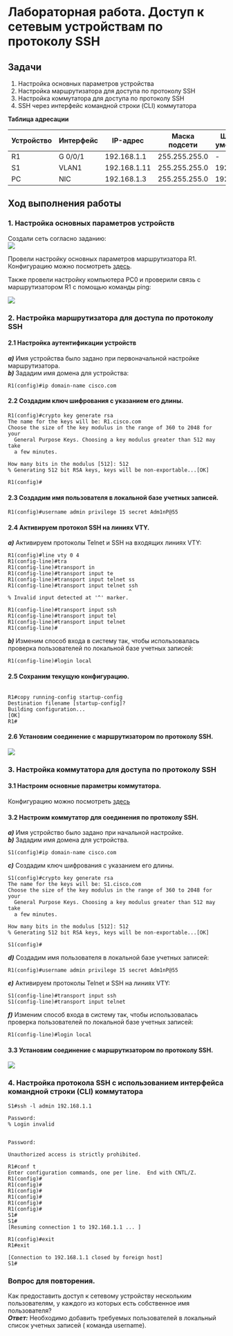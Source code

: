 # Лабораторная работа. Доступ к сетевым устройствам по протоколу SSH
## Задачи
1. Настройка основных параметров устройства
2. Настройка маршрутизатора для доступа по протоколу SSH
3. Настройка коммутатора для доступа по протоколу SSH
4. SSH через интерфейс командной строки (CLI) коммутатора     


  **Таблица адресации**   
  
| Устройство |Интерфейс    | IP-адрес     | Маска подсети  | Шлюз по умолчанию|
|------------|-------------|--------------|----------------|------------------|
|    R1      | G 0/0/1     | 192.168.1.1  |255.255.255.0   |        -         |
|    S1      | VLAN1       | 192.168.1.11 |255.255.255.0   |    192.168.1.1   |
|    PC      | NIC         | 192.168.1.3  |255.255.255.0   |    192.168.1.1   |

## Ход выполнения работы    
### 1. Настройка основных параметров устройств    
Создали сеть согласно заданию:  
![](pic/topology.png) 

Провели настройку основных параметров маршрутизатора R1. Конфигурацию можно посмотреть 
[здесь](config/base_setting_R1).  

Также провели настройку компьютера PC0 и проверили связь с маршрутизатором R1 c помощью команды ping:   


![](pic/base_setting_PC.png)  

### 2. Настройка маршрутизатора для доступа по протоколу SSH   
#### 2.1 Настройка аутентификации устройств 
***a)*** Имя устройства было задано при первоначальной настройке маршрутизатора.  
***b)*** Зададим имя домена для устройства:  
``` 
R1(config)#ip domain-name cisco.com 
``` 

#### 2.2 Создадим ключ шифрования с указанием его длины.  
```
R1(config)#crypto key generate rsa 
The name for the keys will be: R1.cisco.com
Choose the size of the key modulus in the range of 360 to 2048 for your
  General Purpose Keys. Choosing a key modulus greater than 512 may take
  a few minutes.

How many bits in the modulus [512]: 512
% Generating 512 bit RSA keys, keys will be non-exportable...[OK]

R1(config)#
```  
#### 2.3 Создадим имя пользователя в локальной базе учетных записей.  
```
R1(config)#username admin privilege 15 secret Adm1nP@55
```  

#### 2.4 Активируем протокол SSH на линиях VTY.  
***a)*** Активируем протоколы Telnet и SSH на входящих линиях VTY:  
```
R1(config)#line vty 0 4
R1(config-line)#tra
R1(config-line)#transport in
R1(config-line)#transport input te
R1(config-line)#transport input telnet ss
R1(config-line)#transport input telnet ssh
                                       ^
% Invalid input detected at '^' marker.
	
R1(config-line)#transport input ssh
R1(config-line)#transport input tel
R1(config-line)#transport input telnet 
R1(config-line)#
```  

***b)*** Изменим способ входа в систему так, чтобы использовалась проверка пользователей по локальной базе учетных записей:	
```	
R1(config-line)#login local			
```

#### 2.5 Сохраним текущую конфигурацию.		
```

R1#copy running-config startup-config 
Destination filename [startup-config]? 
Building configuration...
[OK]
R1#	
```

#### 2.6 Установим соединение с маршрутизатором по протоколу SSH.		
![](pic/ssh_R1.png) 

### 3. Настройка коммутатора для доступа по протоколу SSH   	
#### 3.1 Настроим основные параметры коммутатора.		
Конфигурацию можно посмотреть [здесь](config/base_setting_S1)		


#### 3.2 Настроим коммутатор для соединения по протоколу SSH.		
***a)*** Имя устройство было задано при начальной настройке.		
***b)*** Зададим имя домена для устройства.
```
S1(config)#ip domain-name cisco.com
```
***c)*** Создадим ключ шифрования с указанием его длины.
```
S1(config)#crypto key generate rsa
The name for the keys will be: S1.cisco.com
Choose the size of the key modulus in the range of 360 to 2048 for your
  General Purpose Keys. Choosing a key modulus greater than 512 may take
  a few minutes.

How many bits in the modulus [512]: 512
% Generating 512 bit RSA keys, keys will be non-exportable...[OK]

S1(config)#
```
***d)*** Создадим имя пользователя в локальной базе учетных записей:		
```
R1(config)#username admin privilege 15 secret Adm1nP@55
```
***e)*** Активируем протоколы Telnet и SSH на линиях VTY:	
```
S1(config-line)#transport input ssh
S1(config-line)#transport input telnet
```
***f)*** Изменим способ входа в систему так, чтобы использовалась проверка пользователей по локальной базе учетных записей:	
```	
R1(config-line)#login local			

```

#### 3.3 Установим соединение с маршрутизатором по протоколу SSH.		
![](pic/ssh_S1.png) 


### 4. Настройка протокола SSH с использованием интерфейса командной строки (CLI) коммутатора
```
S1#ssh -l admin 192.168.1.1

Password: 
% Login invalid


Password: 

Unauthorized access is strictly prohibited. 

R1#conf t
Enter configuration commands, one per line.  End with CNTL/Z.
R1(config)#
R1(config)#
R1(config)#
R1(config)#
R1(config)#
R1(config)#
S1#
S1#
[Resuming connection 1 to 192.168.1.1 ... ]

R1(config)#exit
R1#exit

[Connection to 192.168.1.1 closed by foreign host]
S1#
```

### Вопрос для повторения.		
Как предоставить доступ к сетевому устройству нескольким пользователям, у каждого из которых есть собственное имя пользователя?			
***Ответ:*** Необходимо добавить требуемых пользователей в локальный список учетных записей ( команда username).

